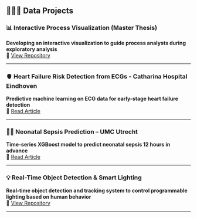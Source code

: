 ## 👩🏻‍💻 Data Projects

### 📊 Interactive Process Visualization (Master Thesis)
**Developing an interactive visualization to guide process analysts during exploratory analysis**  
🔗 [View Repository](#) <!-- Replace # with your actual repo link -->

---

### 🫀 Heart Failure Risk Detection from ECGs - Catharina Hospital Eindhoven
**Predictive machine learning on ECG data for early-stage heart failure detection**  
📰 [Read Article](https://app.fruitpunch.ai/article/2022/10/03/can-ai-detect-the-risk-of-heart-failure-from-ecgs)

---

### 👶🏻 Neonatal Sepsis Prediction – UMC Utrecht
**Time-series XGBoost model to predict neonatal sepsis 12 hours in advance**  
📰 [Read Article](https://app.fruitpunch.ai/article/2022/09/06/how-we-applied-ai-to-prevent-sepsis-in-preterm-bab)

---

### 💡 Real-Time Object Detection & Smart Lighting
**Real-time object detection and tracking system to control programmable lighting based on human behavior**  
🔗 [View Repository](#) <!-- Replace # with your actual repo link -->

---
